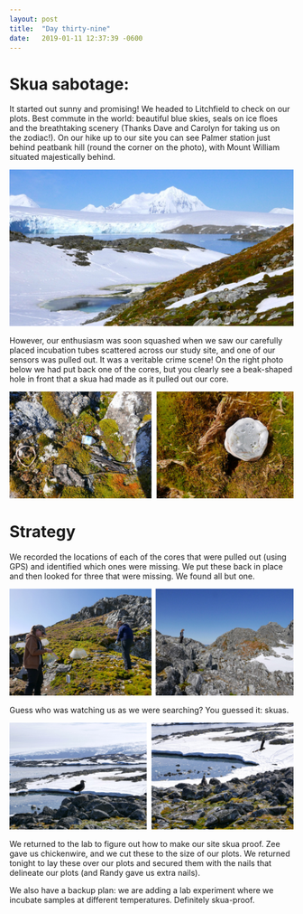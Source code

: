 ```yaml
---
layout: post
title:  "Day thirty-nine"
date:   2019-01-11 12:37:39 -0600
---
```

# Skua sabotage: 
It started out sunny and promising! We headed to Litchfield to check on our plots. Best commute in the world: beautiful blue skies, seals on ice floes and the breathtaking scenery (Thanks Dave and Carolyn for taking us on the zodiac!). On our hike up to our site you can see Palmer station just behind peatbank hill (round the corner on the photo), with Mount William situated majestically behind.

![Litchfield view of Palmer area](/assets/blog_photos/190111/Litchfield_190111.jpg)

However, our enthusiasm was soon squashed when we saw our carefully placed incubation tubes scattered across our study site, and one of our sensors was pulled out. It was a veritable crime scene! On the right photo below we had put back one of the cores, but you clearly see a beak-shaped hole in front that a skua had made as it pulled out our core.

![Scattered tubes](/assets/blog_photos/190111/skua_damage.jpg)

# Strategy
We recorded the locations of each of the cores that were pulled out (using GPS) and identified which ones were missing. We put these back in place and then looked for three that were missing. We found all but one.

![Searching for cores](/assets/blog_photos/190111/Searching_for_cores.jpg)

Guess who was watching us as we were searching? You guessed it: skuas.

![Skuas observing](/assets/blog_photos/190111/skuas_190111.jpg)

We returned to the lab to figure out how to make our site skua proof. Zee gave us chickenwire, and we cut these to the size of our plots. We returned tonight to lay these over our plots and secured them with the nails that delineate our plots (and Randy gave us extra nails).

We also have a backup plan: we are adding a lab experiment where we incubate samples at different temperatures. Definitely skua-proof.

